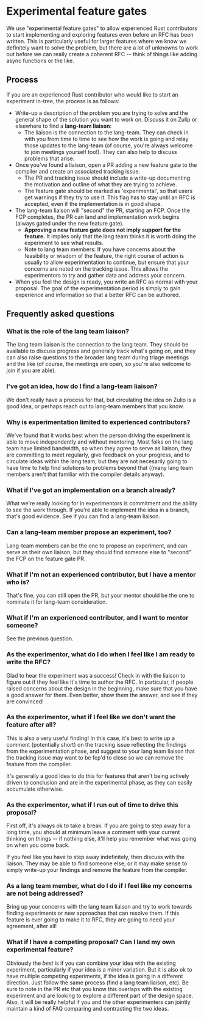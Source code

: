 # Experimental feature gates

We use "experimental feature gates" to allow experienced Rust contributors to start implementing and exploring features even before an RFC has been written. This is particularly useful for larger features where we know we definitely want to solve the problem, but there are a lot of unknowns to work out before we can really create a coherent RFC -- think of things like adding async functions or the like.

[rfc]: https://github.com/rust-lang/rfcs/#when-you-need-to-follow-this-process

## Process

If you are an experienced Rust contributor who would like to start an experiment in-tree, the process is as follows:

* Write-up a description of the problem you are trying to solve and the general shape of the solution you want to work on. Discuss it on Zulip or elsewhere to find a **lang-team liaison**:
    * The liaison is the connection to the lang-team. They can check in with you from time to time to see how the work is going and relay those updates to the lang-team (of course, you're always welcome to join meetings yourself too!). They can also help to discuss problems that arise.
* Once you've found a liaison, open a PR adding a new feature gate to the compiler and create an associated tracking issue.
    * The PR and tracking issue should include a write-up documenting the motivation and outline of what they are trying to achieve. 
    * The feature gate should be marked as 'experimental', so that users get warnings if they try to use it. This flag has to stay until an RFC is accepted, even if the implementation is in good shape.
* The lang-team liaison will "second" the PR, starting an FCP. Once the FCP completes, the PR can land and implementation work begins (always gated under the new feature gate).
    * **Approving a new feature gate does not imply support for the feature.** It implies only that the lang team thinks it is worth doing the experiment to see what results.
    * Note to lang team members: If you have concerns about the feasibility or wisdom of the feature, the right course of action is usually to allow experimentation to continue, but ensure that your concerns are noted on the tracking issue. This allows the experimentors to try and gather data and address your concern.
* When you feel the design is ready, you write an RFC as normal with your proposal. The goal of the experimentation period is simply to gain experience and information so that a better RFC can be authored.

[members]: https://www.rust-lang.org/governance/teams/lang

## Frequently asked questions

### What is the role of the lang team liaison?

The lang team liaison is the connection to the lang team. They should be available to discuss progress and generally track what's going on, and they can also raise questions to the broader lang team during triage meetings and the like (of course, the meetings are open, so you're also welcome to join if you are able).

### I've got an idea, how do I find a lang-team liaison?

We don't really have a process for that, but circulating the idea on Zulip is a good idea, or perhaps reach out to lang-team members that you know.

### Why is experimentation limited to experienced contributors?

We've found that it works best when the person driving the experiment is able to move independently and without mentoring. Most folks on the lang team have limited bandwidth, so when they agree to serve as liaison, they are committing to meet regularly, give feedback on your progress, and to circulate ideas within the lang team, but they are not necesarily going to have time to help find solutions to problems beyond that ((many lang team members aren't that familiar with the compiler details anyway). 

### What if I've got an implementation on a branch already?

What we're really looking for in experimentors is commitment and the ability to see the work through. If you're able to implement the idea in a branch, that's good evidence. See if you can find a lang-team liaison.

### Can a lang-team member propose an experiment, too?

Lang-team members can be the one to propose an experiment, and can serve as their own liaison, but they should find someone else to "second" the FCP on the feature gate PR.

### What if I'm not an experienced contributor, but I have a mentor who is?

That's fine, you can still open the PR, but your mentor should be the one to nominate it for lang-team consideration.

### What if I'm an experienced contributor, and I want to mentor someone?

See the previous question.

### As the experimentor, what do I do when I feel like I am ready to write the RFC?

Glad to hear the experiment was a success! Check in with the liaison to figure out if they feel like it's time to author the RFC. In particular, if people raised concerns about the design in the beginning, make sure that you have a good answer for them. Even better, show them the answer, and see if they are convinced!

### As the experimentor, what if I feel like we don't want the feature after all?

This is also a very useful finding! In this case, it's best to write up a comment (potentially short) on the tracking issue reflecting the findings from the experimentation phase, and suggest to your lang team liaison that the tracking issue may want to be fcp'd to close so we can remove the feature from the compiler.

It's generally a good idea to do this for features that aren't being actively driven to conclusion and are in the experimental phase, as they can easily accumulate otherwise.

### As the experimentor, what if I run out of time to drive this proposal?

First off, it's always ok to take a break. If you are going to step away for a long time, you should at minimum leave a comment with your current thinking on things -- if nothing else, it'll help you remember what was going on when you come back. 

If you feel like you have to step away indefinitely, then discuss with the liaison. They may be able to find someone else, or it may make sense to simply write-up your findings and remove the feature from the compiler.

### As a lang team member, what do I do if I feel like my concerns are not being addressed?

Bring up your concerns with the lang team liaison and try to work towards finding experiments or new approaches that can resolve them. If this feature is ever going to make it to RFC, they are going to need your agreement, after all!

### What if I have a competing proposal? Can I land my own experimental feature?

Obviously the *best* is if you can combine your idea with the existing experiment, particularly if your idea is a minor variation. But it is also ok to have multiple competing experiments, if the idea is going in a different direction. Just follow the same process (find a lang team liaison, etc). Be sure to note in the PR etc that you know this overlaps with the existing experiment and are looking to explore a different part of the design space. Also, it will be really helpful if you and the other experimenters can jointly maintain a kind of FAQ comparing and contrasting the two ideas.
